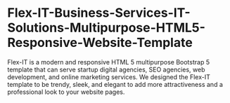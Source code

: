 # Flex-IT-Business-Services-IT-Solutions-Multipurpose-HTML5-Responsive-Website-Template
Flex-IT is a modern and responsive HTML 5 multipurpose Bootstrap 5 template that can serve startup digital agencies, SEO agencies, web development, and online marketing services.  We designed the Flex-IT template to be trendy, sleek, and elegant to add more attractiveness and a professional look to your website pages. 
